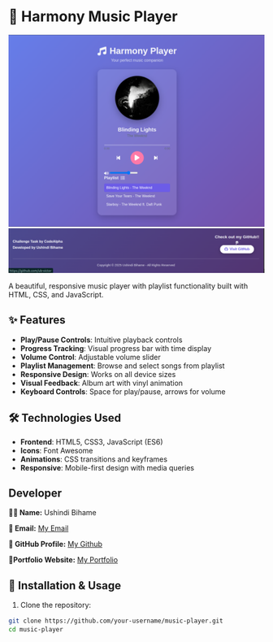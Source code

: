 # 🎵 Harmony Music Player

![Music Player Screenshot](images/harmony0.png)
![Music Player Screenshot](images/harmony1.png)


A beautiful, responsive music player with playlist functionality built with HTML, CSS, and JavaScript.

## ✨ Features

- **Play/Pause Controls**: Intuitive playback controls
- **Progress Tracking**: Visual progress bar with time display
- **Volume Control**: Adjustable volume slider
- **Playlist Management**: Browse and select songs from playlist
- **Responsive Design**: Works on all device sizes
- **Visual Feedback**: Album art with vinyl animation
- **Keyboard Controls**: Space for play/pause, arrows for volume

## 🛠️ Technologies Used

- **Frontend**: HTML5, CSS3, JavaScript (ES6)
- **Icons**: Font Awesome
- **Animations**: CSS transitions and keyframes
- **Responsive**: Mobile-first design with media queries

## Developer

**👨‍💻 Name:** Ushindi Bihame

**📧 Email:** [My Email](victoireushindhi371@123!)

**🔗 GitHub Profile:** [My Github](https://github.com/ub-victor)

**🔗Portfolio Website:** [My Portfolio](https://my-portfolio-website-show-skills.netlify.app/)



## 🚀 Installation & Usage

1. Clone the repository:
```bash
git clone https://github.com/your-username/music-player.git
cd music-player